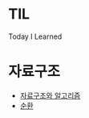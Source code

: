 # TIL
Today I Learned

# 자료구조

- [자료구조와 알고리즘](https://github.com/kimseungbin/TIL/tree/master/DataStructure/CH01)
- [순환](https://github.com/kimseungbin/TIL/tree/master/DataStructure/CH02)